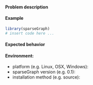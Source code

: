 <!-- Fill in the information below before opening an issue. -->

#### Problem description
<!-- Provide a clear and concise description of the issue. -->

#### Example
<!-- Provide a link or minimal code snippet that demonstrates the issue. -->
```r
library(sparseGraph)
# insert code here ...
```

#### Expected behavior
<!-- Describe the behavior you expected and how it differs from the behavior observed in the example. -->

#### Environment:
- platform (e.g. Linux, OSX, Windows):
- sparseGraph version (e.g. 0.1):
- installation method (e.g. source):
